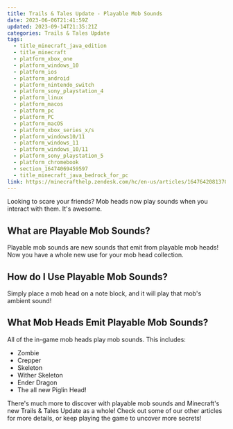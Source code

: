 ```yaml
---
title: Trails & Tales Update - Playable Mob Sounds
date: 2023-06-06T21:41:59Z
updated: 2023-09-14T21:35:21Z
categories: Trails & Tales Update
tags:
  - title_minecraft_java_edition
  - title_minecraft
  - platform_xbox_one
  - platform_windows_10
  - platform_ios
  - platform_android
  - platform_nintendo_switch
  - platform_sony_playstation_4
  - platform_linux
  - platform_macos
  - platform_pc
  - platform_PC
  - platform_macOS
  - platform_xbox_series_x/s
  - platform_windows10/11
  - platform_windows_11
  - platform_windows_10/11
  - platform_sony_playstation_5
  - platform_chromebook
  - section_16474069459597
  - title_minecraft_java_bedrock_for_pc
link: https://minecrafthelp.zendesk.com/hc/en-us/articles/16476420813709-Trails-Tales-Update-Playable-Mob-Sounds
---
```


Looking to scare your friends? Mob heads now play sounds when you interact with them. It's awesome.

## What are Playable Mob Sounds?

Playable mob sounds are new sounds that emit from playable mob heads! Now you have a whole new use for your mob head collection.

## How do I Use Playable Mob Sounds?

Simply place a mob head on a note block, and it will play that mob's ambient sound!

## What Mob Heads Emit Playable Mob Sounds?

All of the in-game mob heads play mob sounds. This includes:

-   Zombie
-   Crepper
-   Skeleton
-   Wither Skeleton
-   Ender Dragon
-   The all new Piglin Head!

There's much more to discover with playable mob sounds and Minecraft's new Trails & Tales Update as a whole! Check out some of our other articles for more details, or keep playing the game to uncover more secrets!
